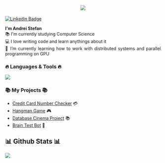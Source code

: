 <h1 align="center">
  <a href="https://git.io/typing-svg">
    <img src="https://readme-typing-svg.herokuapp.com/?lines=Hi,+Developer!+💻;&center=true&size=30">
  </a>
</h1>


[![Linkedin Badge](https://img.shields.io/badge/-Andrei-blue?style=flat-square&logo=Linkedin&logoColor=white&link=https://www.linkedin.com/in/andrei-stefan-61893b274/)](https://www.linkedin.com/in/andrei-stefan-61893b274/)


<p align="justify">
  <strong>I'm Andrei Stefan</strong></u>
  <br>
  📚 I'm currently studying Computer Science
  <br>
  💻 I love writing code and learn anythings about it
  <br>
  🌱 I’m currently learning how to work with distributed systems and parallel programming on GPU
</p>
<h3 align="justify">🔥 Languages & Tools 🔥</h3>
  <p align="justify">
    <a href="https://skillicons.dev">
      <img src="https://skillicons.dev/icons?i=c,cpp,java,python,bash" />
    </a>
  </p>


<h3 align="justify">📚 My Projects 📚</h3>

- [Credit Card Number Checker](https://github.com/Picred/ccn-check) 💳
- [Hangman Game](https://github.com/Picred/hangman-game) 🎮
- [Database Cinema Project](https://github.com/Picred/cinema-database) 📚
- [Brain Test Bot](https://github.com/Picred/brain-test-bot) 🧠

<h2 align="justify">📊 Github Stats 📊</h2>

<p align="justify">
  <img src ="https://github-readme-streak-stats.herokuapp.com?user=picred&theme=dark&hide_border=true&background=FFFFFF00">
</p>

<!-- 
  ![Java](https://img.shields.io/badge/-Java-181717?style=flat-square&logo=java)
  ![Java](https://img.shields.io/badge/-java-E34A86?style=flat-square&logo=java) 
  ![C++](https://img.shields.io/badge/-C++-00599C?style=flat-square&logo=c)
  ![MySQL](https://img.shields.io/badge/-MySQL-black?style=flat-square&logo=mysql)
  ![Git](https://img.shields.io/badge/-Git-black?style=flat-square&logo=git)
  ![GitHub](https://img.shields.io/badge/-GitHub-181717?style=flat-square&logo=github)
--> 
 
